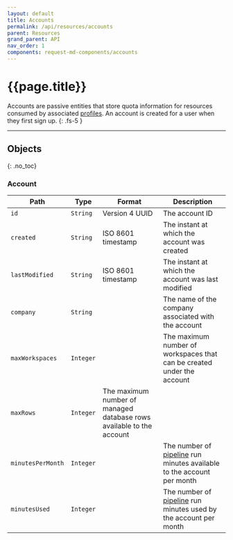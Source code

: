 ```yaml
---
layout: default
title: Accounts
permalink: /api/resources/accounts
parent: Resources
grand_parent: API
nav_order: 1
components: request-md-components/accounts
---
```


# {{page.title}}

Accounts are passive entities that store quota information for resources consumed by associated [profiles](profiles). An account is created for a user when they first sign up.
{: .fs-5 }

---

## Objects
{: .no_toc}

### Account

Path | Type | Format | Description
---- | ---- | ------ | -----------
`id` | `String` | Version 4 UUID | The account ID 
`created` | `String` | ISO 8601 timestamp | The instant at which the account was created
`lastModified` | `String` | ISO 8601 timestamp | The instant at which the account was last modified
`company` | `String` | | The name of the company associated with the account
`maxWorkspaces` | `Integer` | | The maximum number of workspaces that can be created under the account
`maxRows` | `Integer` | The maximum number of managed database rows available to the account
`minutesPerMonth` | `Integer` | | The number of [pipeline](pipelines) run minutes available to the account per month
`minutesUsed` | `Integer` | | The number of [pipeline](pipelines) run minutes used by the account per month
